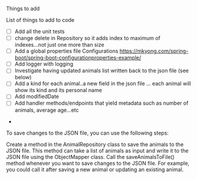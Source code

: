 Things to add

List of things to add to code
- [ ] Add all the unit tests
- [ ] change delete in Repository so it adds index to maximum of indexes...not just one more than size
- [ ] Add a global properties file  Configurations https://mkyong.com/spring-boot/spring-boot-configurationproperties-example/ 
- [ ] Add logger with logging
- [ ] Investigate having updated animals list written back to the json file (see below)
- [ ] Add a kind for each animal..a new field in the json file ... each animal will show its kind and its personal name
- [ ] Add modifiedDate
- [ ] Add handler methods/endpoints that yield metadata such as number of animals, average age...etc
- 

To save changes to the JSON file, you can use the following steps:

Create a method in the AnimalRepository class to save the animals to the JSON file. This method can take a list of animals as input and write it to the JSON file using the ObjectMapper class.
Call the saveAnimalsToFile() method whenever you want to save changes to the JSON file. For example, you could call it after saving a new animal or updating an existing animal.